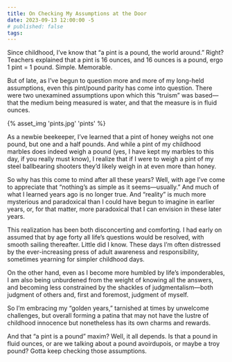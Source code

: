```yaml
---
title: On Checking My Assumptions at the Door
date: 2023-09-13 12:00:00 -5
# published: false
tags:
---
```

Since childhood, I’ve know that “a pint is a pound, the world around.” Right?
Teachers explained that a pint is 16 ounces, and 16 ounces is a pound, ergo 1
pint = 1 pound. Simple. Memorable.

But of late, as I’ve begun to question more and more of my long-held
assumptions, even this pint/pound parity has come into question. There were two
unexamined assumptions upon which this “truism” was based—that the medium being
measured is water, and that the measure is in fluid ounces.
<!-- excerpt -->
{% asset_img 'pints.jpg' 'pints' %}

As a newbie beekeeper, I’ve learned that a pint of honey weighs not one pound,
but one and a half pounds. And while a pint of my childhood marbles does indeed
weigh a pound (yes, I have kept my marbles to this day, if you really must
know), I realize that if I were to weigh a pint of my steel ballbearing
shooters they’d likely weigh in at even more than honey.

So why has this come to mind after all these years? Well, with age I’ve come to
appreciate that “nothing’s as simple as it seems—usually.” And much of what I
learned years ago is no longer true. And “reality” is much more mysterious and
paradoxical than I could have begun to imagine in earlier years, or, for that
matter, more paradoxical that I can envision in these later years.

This realization has been both disconcerting and comforting. I had early on
assumed that by age forty all life’s questions would be resolved, with smooth
sailing thereafter. Little did I know. These days I’m often distressed by the
ever-increasing press of adult awareness and responsibility, sometimes yearning
for simpler childhood days.

On the other hand, even as I become more humbled by life’s imponderables, I am
also being unburdened from the weight of knowing all the answers, and becoming
less constrained by the shackles of judgmentalism—both judgment of others and,
first and foremost, judgment of myself.

So I’m embracing my “golden years,” tarnished at times by unwelcome challenges,
but overall forming a patina that may not have the lustre of childhood
innocence but nonetheless has its own charms and rewards.

And that “a pint is a pound” maxim? Well, it all depends. Is that a pound in
fluid ounces, or are we talking about a pound avoirdupois, or maybe a troy
pound? Gotta keep checking those assumptions.


